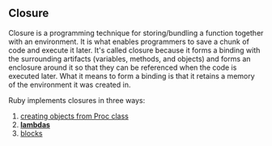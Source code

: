 ## Closure

Closure is a programming technique for storing/bundling a function together with an environment. It is what enables programmers to save a chunk of code and execute it later. It's called closure because it forms a binding with the surrounding artifacts (variables, methods, and objects) and forms an enclosure around it so that they can be referenced when the code is executed later. What it means to form a binding is that it retains a memory of the environment it was created in.

Ruby implements closures in three ways:
1. [creating objects from Proc class](procs.md)
2. [__lambdas__](procs_vs_lambdas.md)
3. [blocks](blocks.md)

